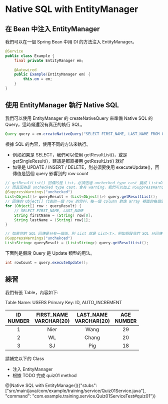 # Native SQL with EntityManager

## 在 Bean 中注入 EntityManager

我們可以在一個 Spring Bean 中用 DI 的方法注入 EntityManager。

```java
@Service
public class Example {
    final private EntityManager em;
    
    @Autowired
    public Example(EntityManager em) {
        this.em = em;
    }
}
```

## 使用 EntityManager 執行 Native SQL

我們可以使用 EntityManager 的 createNativeQuery 來準備 Native SQL 的 Query，這時候還沒有真正的執行 SQL。

```java
Query query = em.createNativeQuery("SELECT FIRST_NAME, LAST_NAME FROM USERS WHERE AGE > 25");
```

根據 SQL 的內容，使用不同的方法來執行。
* 例如如果是 SELECT，我們可以使用 getResultList()，或是 getSingleResult()，建議是都直接用 getResultList() 就好
* 如果是 UPDATE / INSERT / DELETE，則必須要使用 executeUpdate()，回傳值是這個 query 影響到的 row count

```java
// getResultList() 回傳的是 List，必須透過 unchecked type cast 變成 List<Object[]>
// 而且因為是 unchecked type cast，會有 warning，我們可以加上 @SuppressWarnings("unchecked") 來去除 warning message
@SuppressWarnings("unchecked")
List<Object[]> queryResult = (List<Object[]>) query.getResultList();
// 回傳的 Object[] 代表的一個 row 的資料，每一個 column 對應 array 裡面的每個值
for (Object[] row : queryResult) {
    // SELECT FIRST_NAME, LAST_NAME
    String firstName = (String) row[0];
    String lastName = (String) row[1];
}

// 如果你的 SQL 回傳是只有一個值，則 List 就是 List<T>，例如假設我們 SQL 只回傳 FIRST_NAME，可以 type cast 成 List<String>
@SuppressWarnings("unchekced")
List<String> queryResult = (List<String>) query.getResultList();
```

下面則是假設 Query 是 Update 類型的用法。

```java
int rowCount = query.executeUpdate();
```

## 練習

我們有張 Table，內容如下:

Table Name: USERS
Primary Key: ID, AUTO_INCREMENT

| ID<br>NUMBER | FIRST_NAME<br>VARCHAR(20) | LAST_NAME<br>VARCHAR(20) | AGE<br>NUMBER |
|:------------:|:-------------------------:|:------------------------:|:-------------:|
|       1      |            Nier           |           Wang           |       29      |
|       2      |             WL            |           Chang          |       20      |
|       3      |             SJ            |            Pig           |       18      |

請補完以下的 Class
* 注入 EntityManager
* 根據 TODO 完成 quiz01 method

@[Native SQL with EntityManager]({"stubs": ["src/main/java/com/example/training/service/Quiz01Service.java"], "command": "com.example.training.service.Quiz01ServiceTest#quiz01"})

